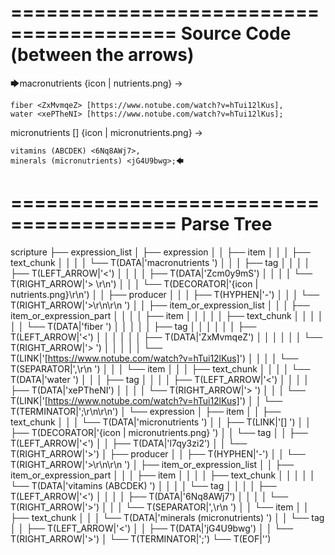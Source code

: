 ========================================
Source Code (between the arrows)
========================================

🡆macronutrients <Zcm0y9mS> 
{icon | nutrients.png}
->

    fiber <ZxMvmqeZ> [https://www.notube.com/watch?v=hTui12lKus],
    water <xePTheNI> [https://www.notube.com/watch?v=hTui12lKus];

micronutrients [] {icon | micronutrients.png} <l7qy3zi2>->

    vitamins (ABCDEK) <6Nq8AWj7>,
    minerals (micronutrients) <jG4U9bwg>;🡄

========================================
Parse Tree
========================================

scripture
├── expression_list
│   ├── expression
│   │   ├── item
│   │   │   ├── text_chunk
│   │   │   │   └── T(DATA|'macronutrients ')
│   │   │   ├── tag
│   │   │   │   ├── T(LEFT_ARROW|'<')
│   │   │   │   ├── T(DATA|'Zcm0y9mS')
│   │   │   │   └── T(RIGHT_ARROW|'> \r\n')
│   │   │   └── T(DECORATOR|'{icon | nutrients.png}\r\n')
│   │   ├── producer
│   │   │   ├── T(HYPHEN|'-')
│   │   │   └── T(RIGHT_ARROW|'>\r\n\r\n    ')
│   │   ├── item_or_expression_list
│   │   │   ├── item_or_expression_part
│   │   │   │   ├── item
│   │   │   │   │   ├── text_chunk
│   │   │   │   │   │   └── T(DATA|'fiber ')
│   │   │   │   │   ├── tag
│   │   │   │   │   │   ├── T(LEFT_ARROW|'<')
│   │   │   │   │   │   ├── T(DATA|'ZxMvmqeZ')
│   │   │   │   │   │   └── T(RIGHT_ARROW|'> ')
│   │   │   │   │   └── T(LINK|'[https://www.notube.com/watch?v=hTui12lKus]')
│   │   │   │   └── T(SEPARATOR|',\r\n    ')
│   │   │   └── item
│   │   │       ├── text_chunk
│   │   │       │   └── T(DATA|'water ')
│   │   │       ├── tag
│   │   │       │   ├── T(LEFT_ARROW|'<')
│   │   │       │   ├── T(DATA|'xePTheNI')
│   │   │       │   └── T(RIGHT_ARROW|'> ')
│   │   │       └── T(LINK|'[https://www.notube.com/watch?v=hTui12lKus]')
│   │   └── T(TERMINATOR|';\r\n\r\n')
│   └── expression
│       ├── item
│       │   ├── text_chunk
│       │   │   └── T(DATA|'micronutrients ')
│       │   ├── T(LINK|'[] ')
│       │   ├── T(DECORATOR|'{icon | micronutrients.png} ')
│       │   └── tag
│       │       ├── T(LEFT_ARROW|'<')
│       │       ├── T(DATA|'l7qy3zi2')
│       │       └── T(RIGHT_ARROW|'>')
│       ├── producer
│       │   ├── T(HYPHEN|'-')
│       │   └── T(RIGHT_ARROW|'>\r\n\r\n    ')
│       ├── item_or_expression_list
│       │   ├── item_or_expression_part
│       │   │   ├── item
│       │   │   │   ├── text_chunk
│       │   │   │   │   └── T(DATA|'vitamins (ABCDEK) ')
│       │   │   │   └── tag
│       │   │   │       ├── T(LEFT_ARROW|'<')
│       │   │   │       ├── T(DATA|'6Nq8AWj7')
│       │   │   │       └── T(RIGHT_ARROW|'>')
│       │   │   └── T(SEPARATOR|',\r\n    ')
│       │   └── item
│       │       ├── text_chunk
│       │       │   └── T(DATA|'minerals (micronutrients) ')
│       │       └── tag
│       │           ├── T(LEFT_ARROW|'<')
│       │           ├── T(DATA|'jG4U9bwg')
│       │           └── T(RIGHT_ARROW|'>')
│       └── T(TERMINATOR|';')
└── T(EOF|'<EOF>')